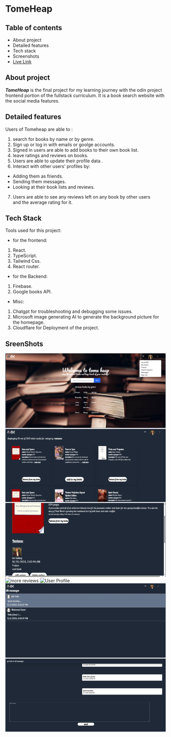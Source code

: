 # TomeHeap

## Table of contents

- About project
- Detailed features
- Tech stack
- Screenshots
- [Live Link](https://tome-heap.pages.dev/)

## About project

**_TomeHeap_** is the final project for my learning journey with the odin project frontend portion of the fullstack curriculum.
It is a book search website with the social media features.

## Detailed features

Users of Tomeheap are able to :

1. search for books by name or by genre.
2. Sign up or log in with emails or goolge accounts.
3. Signed in users are able to add books to their own book list.
4. leave ratings and reviews on books.
5. Users are able to update their profile data .
6. Interact with other users' profiles by:

- Adding them as friends.
- Sending them messages.
- Looking at their book lists and reviews.

7. Users are able to see any reviews left on any book by other users  
   and the average rating for it.

## Tech Stack

Tools used for this project:

- for the frontend:

1.  React.
2.  TypeScript.
3.  Tailwind Css.
4.  React router.

- for the Backend:

1.  Firebase.
2.  Google books API.

- Misc:

1.  Chatgpt for troubleshooting and debugging some issues.
2.  Microsoft image generating AI to generate the background picture for the homepage.
3.  Cloudflare for Deployment of the project.

## SreenShots

![Homepage](Screenshots/Screenshot_1.png)
![Search Result](Screenshots/Screenshot_2.png)
![Reviews on book](Screenshots/Screenshot_3.png)
![more reviews](Screenshots/Screenshot_4.png")
![User Profile](Screenshots/Screenshot_5.png")
![Messaging homepage](Screenshots/Screenshot_6.png)
![single chat](Screenshots/Screenshot_7.png)
